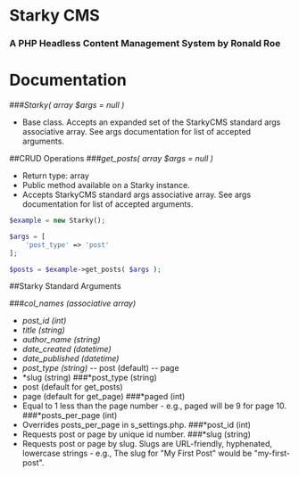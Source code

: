 # Starky CMS
### A PHP Headless Content Management System by Ronald Roe

# Documentation

###*Starky( array $args = null )*
- Base class. Accepts an expanded set of the StarkyCMS standard args associative array. See args documentation for list of accepted arguments.


##CRUD Operations
###*get_posts( array $args = null )*
- Return type: array
- Public method available on a Starky instance.
- Accepts StarkyCMS standard args associative array. See args documentation for list of accepted arguments.
```PHP
$example = new Starky();

$args = [
	'post_type' => 'post'
];

$posts = $example->get_posts( $args );
```








##Starky Standard Arguments

###*col_names (associative array)*
- *post_id (int)*
- *title (string)*
- *author_name (string)*
- *date_created (datetime)*
- *date_published (datetime)*
- *post_type (string)*
-- post (default)
-- page
- *slug (string)
###*post_type (string)
- post (default for get_posts)
- page (default for get_page)
###*paged (int)
- Equal to 1 less than the page number - e.g., paged will be 9 for page 10.
###*posts_per_page (int)
- Overrides posts_per_page in s_settings.php.
###*post_id (int)
- Requests post or page by unique id number.
###*slug (string)
- Requests post or page by slug. Slugs are URL-friendly, hyphenated, lowercase strings - e.g., The slug for "My First Post" would be "my-first-post".
